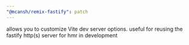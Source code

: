 ```yaml
---
"@mcansh/remix-fastify": patch
---
```


allows you to customize Vite dev server options. useful for reusing the fastify http(s) server for hmr in development
